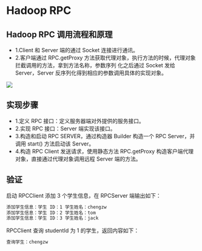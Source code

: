 # Hadoop RPC

## Hadoop RPC 调用流程和原理

* 1.Client 和 Server 端的通过 Socket 连接进行通讯。
* 2.客户端通过 RPC.getProxy 方法获取代理对象，执行方法的时候，代理对象拦截调用的方法，拿到方法名称，参数序列
化之后通过 Socket 发给 Server，Server 反序列化得到相应的参数调用具体的实现对象。

![](https://chengzw258.oss-cn-beijing.aliyuncs.com/Article/20210725123719.png)

## 实现步骤

* 1.定义 RPC 接口：定义服务器端对外提供的服务接口。
* 2.实现 RPC 接口：Server 端实现该接口。
* 3.构造和启动 RPC SERVER，通过构造器 Builder 构造一个 RPC Server，并调用 start() 方法启动该 Server。
* 4.构造 RPC Client 发送请求，使用静态方法 RPC.getProxy 构造客户端代理对象，直接通过代理对象调用远程 Server 端的方法。

## 验证

启动 RPCClient 添加 3 个学生信息，在 RPCServer 端输出如下：
```sh
添加学生信息：学生 ID：1 学生姓名：chengzw
添加学生信息：学生 ID：2 学生姓名：tom
添加学生信息：学生 ID：3 学生姓名：jack
```

RPCClient 查询 studentId 为 1 的学生，返回内容如下：
```sh
查询学生：chengzw
```